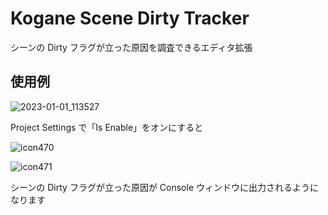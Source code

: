 # Kogane Scene Dirty Tracker

シーンの Dirty フラグが立った原因を調査できるエディタ拡張

## 使用例

![2023-01-01_113527](https://user-images.githubusercontent.com/6134875/210159522-90d4d372-2fb5-4835-8fe1-03586cf25c2e.png)

Project Settings で「Is Enable」をオンにすると

![icon470](https://user-images.githubusercontent.com/6134875/210159547-6c439ce6-d4e9-4520-a9bd-c306fdf21a9e.gif)

![icon471](https://user-images.githubusercontent.com/6134875/210159549-cc07c184-227b-415b-be1d-74d4781f9f76.gif)

シーンの Dirty フラグが立った原因が Console ウィンドウに出力されるようになります  
